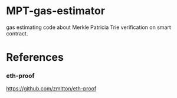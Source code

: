 # MPT-gas-estimator
gas estimating code about Merkle Patricia Trie verification on smart contract.

# References

### eth-proof
https://github.com/zmitton/eth-proof
